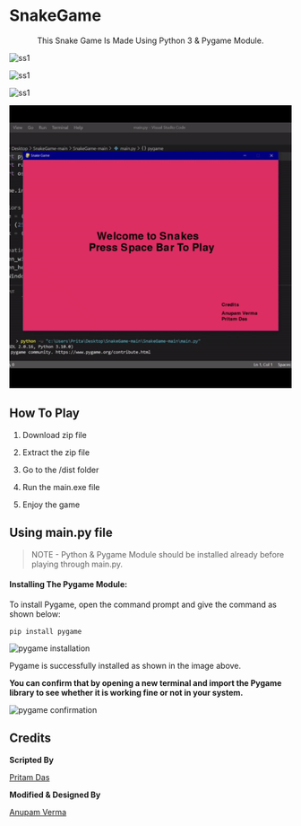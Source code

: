 # SnakeGame

<p align="center">
This Snake Game Is Made Using Python 3 & Pygame Module. 
</p>
  
![ss1](https://i.ibb.co/cTr5bBR/Screenshot-1.png)

![ss1](https://i.ibb.co/hXp9Jdb/Screenshot-2.png)

![ss1](https://i.ibb.co/t21fVmF/Screenshot-3.png)

<p align="center"><img src="https://raw.githubusercontent.com/anupam215769/SnakeGame/main/ezgif-3-d2bfe6f9ea29.gif"></p>


## How To Play

1. Download zip file 

2. Extract the zip file

3. Go to the /dist folder

4. Run the main.exe file

5. Enjoy the game


## Using main.py file

>NOTE - Python & Pygame Module should be installed already before playing through main.py.



#### Installing The Pygame Module:

To install Pygame, open the command prompt and give the command as shown below:

```
pip install pygame
```

![pygame installation](https://media.geeksforgeeks.org/wp-content/uploads/20210415121952/WhatsAppImage20210415at121530PM.jpeg)

Pygame is successfully installed as shown in the image above.

**You can confirm that by opening a new terminal and import the Pygame library to see whether it is working fine or not in your system.**

![pygame confirmation](https://media.geeksforgeeks.org/wp-content/uploads/20210415121950/WhatsAppImage20210415at121849PM.jpeg)



## Credits

**Scripted By**

[Pritam Das](https://github.com/hacker-404-error)


**Modified & Designed By**

[Anupam Verma](https://github.com/anupam215769)


